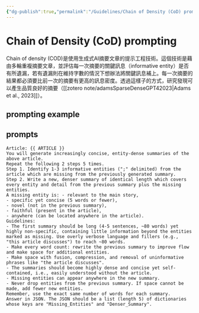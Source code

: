```yaml
---
{"dg-publish":true,"permalink":"/Guidelines/Chain of Density (CoD) prompting/","title":"Chain of Density (CoD) prompting","tags":["ai","chatgpt","terms","guideline"],"created":"2023-10-02","updated":"2023-10-02"}
---
```



# Chain of Density (CoD) prompting

Chain of density (COD)是使用生成式AI摘要文章的提示工程技術。這個技術是藉由多輪重複摘要文章，並評估每一次摘要的關鍵訊息（informative entity）是否有所遺漏，若有遺漏則在維持字數的情況下想辦法將關鍵訊息補上。每一次摘要的結果都必須要比前一次的摘要有更高的訊息密度。透過這樣子的方式，研究發現可以產生品質良好的摘要（[[zotero note/adamsSparseDenseGPT42023\|Adams et al., 2023]]）。

## prompting example


<div class="transclusion internal-embed is-loaded"><div class="markdown-embed">



## prompts

```
Article: {{ ARTICLE }}
You will generate increasingly concise, entity-dense summaries of the above article.
Repeat the following 2 steps 5 times.
Step 1. Identify 1-3 informative entities (";" delimited) from the article which are missing from the previously generated summary.
Step 2. Write a new, denser summary of identical length which covers every entity and detail from the previous summary plus the missing entities.
A missing entity is: - relevant to the main story,
- specific yet concise (5 words or fewer),
- novel (not in the previous summary),
- faithful (present in the article),
- anywhere (can be located anywhere in the article).
Guidelines:
- The first summary should be long (4-5 sentences, ~80 words) yet highly non-specific, containing little information beyond the entities marked as missing. Use overly verbose language and fillers (e.g., "this article discusses") to reach ~80 words.
- Make every word count: rewrite the previous summary to improve flow and make space for additional entities.
- Make space with fusion, compression, and removal of uninformative phrases like "the article discusses".
- The summaries should become highly dense and concise yet self-contained, i.e., easily understood without the article.
- Missing entities can appear anywhere in the new summary.
- Never drop entities from the previous summary. If space cannot be made, add fewer new entities.
Remember, use the exact same number of words for each summary.
Answer in JSON. The JSON should be a list (length 5) of dictionaries whose keys are "Missing_Entities" and "Denser_Summary".
```






</div></div>
